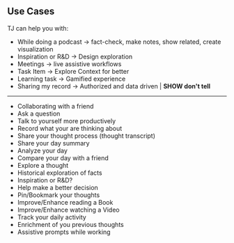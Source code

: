 ## Use Cases

TJ can help you with:

- While doing a podcast → fact-check, make notes, show related, create visualization
- Inspiration or R&D → Design exploration
- Meetings → live assistive workflows
- Task Item → Explore Context for better
- Learning task → Gamified experience
- Sharing my record → Authorized and data driven | **SHOW don't tell**

---

- Collaborating with a friend
- Ask a question
- Talk to yourself more productively
- Record what your are thinking about
- Share your thought process (thought transcript)
- Share your day summary
- Analyze your day
- Compare your day with a friend
- Explore a thought
- Historical exploration of facts
- Inspiration or R&D?
- Help make a better decision
- Pin/Bookmark your thoughts
- Improve/Enhance reading a Book
- Improve/Enhance watching a Video
- Track your daily activity
- Enrichment of you previous thoughts
- Assistive prompts while working